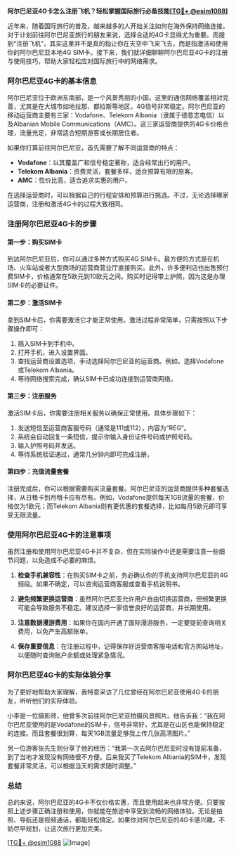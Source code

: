 **阿尔巴尼亚4G卡怎么注册飞机？轻松掌握国际旅行必备技能[[TG💪+ @esim1088](https://t.me/s/esim1088)]**

近年来，随着国际旅行的普及，越来越多的人开始关注如何在海外保持网络连接。对于计划前往阿尔巴尼亚旅行的朋友来说，选择合适的4G卡显得尤为重要。而提到“注册飞机”，其实这里并不是真的指让你在天空中飞来飞去，而是指激活和使用你的阿尔巴尼亚本地4G SIM卡。接下来，我们就详细聊聊阿尔巴尼亚4G卡的注册与使用技巧，帮助大家轻松应对国际旅行中的网络需求。

### 阿尔巴尼亚4G卡的基本信息

阿尔巴尼亚位于欧洲东南部，是一个风景秀丽的小国。这里的通信网络覆盖相对完善，尤其是在大城市如地拉那、都拉斯等地区，4G信号非常稳定。阿尔巴尼亚的移动运营商主要有三家：Vodafone、Telekom Albania（隶属于德意志电信）以及Albanian Mobile Communications（AMC）。这三家运营商提供的4G卡价格合理，流量充足，非常适合短期游客或长期居住者。

如果你打算前往阿尔巴尼亚，首先需要了解不同运营商的特点：

- **Vodafone**：以其覆盖广和信号稳定著称，适合经常出行的用户。
- **Telekom Albania**：资费灵活，套餐多样，适合预算有限的旅客。
- **AMC**：性价比高，适合追求实惠的用户。

在选择运营商时，可以根据自己的行程安排和预算进行挑选。不过，无论选择哪家运营商，注册和激活4G卡的过程大致相同。

### 注册阿尔巴尼亚4G卡的步骤

#### 第一步：购买SIM卡

到达阿尔巴尼亚后，你可以通过多种方式购买4G SIM卡。最方便的方式是在机场、火车站或者大型商场的运营商营业厅直接购买。此外，许多便利店也出售预付费SIM卡，价格通常在5欧元到10欧元之间。购买时记得带上护照，因为这是办理SIM卡的必要证件。

#### 第二步：激活SIM卡

拿到SIM卡后，你需要激活它才能正常使用。激活过程非常简单，只需按照以下步骤操作即可：

1. 插入SIM卡到手机中。
2. 打开手机，进入设置界面。
3. 查找运营商设置选项，手动选择阿尔巴尼亚的运营商。例如，选择Vodafone或Telekom Albania。
4. 等待网络搜索完成，确认SIM卡已成功连接到运营商网络。

#### 第三步：注册服务

激活SIM卡后，你需要注册相关服务以确保正常使用。具体步骤如下：

1. 发送短信至运营商客服号码（通常是111或112），内容为“REG”。
2. 系统会自动回复一条短信，提示你输入身份证件号码或护照号码。
3. 输入护照号码并发送。
4. 等待系统验证通过，通常几分钟内即可完成注册。

#### 第四步：充值流量套餐

注册完成后，你可以根据需要购买流量套餐。阿尔巴尼亚的运营商提供多种套餐选择，从日租卡到月租卡应有尽有。例如，Vodafone提供每天1GB流量的套餐，价格仅为1欧元；而Telekom Albania则有更优惠的套餐选择，比如每月5欧元即可享受无限流量。

### 使用阿尔巴尼亚4G卡的注意事项

虽然注册和使用阿尔巴尼亚4G卡并不复杂，但在实际操作中还是需要注意一些细节问题，以免造成不必要的麻烦。

1. **检查手机兼容性**：在购买SIM卡之前，务必确认你的手机支持阿尔巴尼亚的4G频段。如果不确定，可以咨询运营商客服或查看手机说明书。
   
2. **避免频繁更换运营商**：虽然阿尔巴尼亚允许用户自由切换运营商，但频繁更换可能会导致服务不稳定。建议选择一家信誉良好的运营商，并长期使用。

3. **注意数据漫游费用**：如果你在国内开通了国际漫游服务，一定要提前查询相关费用，以免产生高额账单。

4. **保存重要信息**：在注册过程中，记得保存好运营商客服电话和官方网站地址，以便随时查询账户余额或处理紧急情况。

### 阿尔巴尼亚4G卡的实际体验分享

为了更好地帮助大家理解，我特意采访了几位曾经在阿尔巴尼亚使用4G卡的朋友，听听他们的实际体验。

小李是一位摄影师，他曾多次前往阿尔巴尼亚拍摄风景照片。他告诉我：“我在阿尔巴尼亚使用的是Vodafone的SIM卡，信号非常好，尤其是在山区也能保持稳定的连接。而且套餐很划算，每天1GB流量足够我上传几张高清图片。”

另一位游客张先生则分享了他的经历：“我第一次去阿尔巴尼亚时没有提前准备，到了当地才发现没有网络很不方便。后来我买了Telekom Albania的SIM卡，发现套餐非常灵活，可以根据当天的需求随时调整。”

### 总结

总的来说，阿尔巴尼亚的4G卡不仅价格实惠，而且使用起来也非常方便。只要按照上述步骤正确注册和使用，你就能在旅途中享受到流畅的网络体验。无论是拍照、导航还是视频通话，都能轻松搞定。如果你对阿尔巴尼亚的4G卡感兴趣，不妨尽早规划，让这次旅行更加完美。

[[TG💪+ @esim1088](https://t.me/s/esim1088) ![Image](https://i.postimg.cc/4NQfJmqS/Snipaste-2025-05-13-00-14-12.png)]
